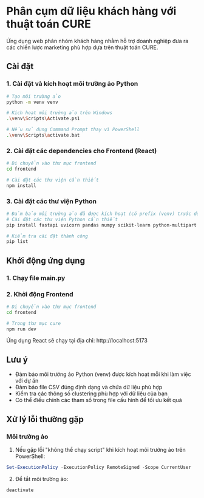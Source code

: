 # Phân cụm dữ liệu khách hàng với thuật toán CURE

Ứng dụng web phân nhóm khách hàng nhằm hỗ trợ doanh nghiệp đưa ra các chiến lược marketing phù hợp dựa trên thuật toán CURE.

## Cài đặt

### 1. Cài đặt và kích hoạt môi trường ảo Python

```bash
# Tạo môi trường ảo
python -m venv venv

# Kích hoạt môi trường ảo trên Windows
.\venv\Scripts\Activate.ps1

# Nếu sử dụng Command Prompt thay vì PowerShell
.\venv\Scripts\activate.bat
```

### 2. Cài đặt các dependencies cho Frontend (React)

```bash
# Di chuyển vào thư mục frontend
cd frontend

# Cài đặt các thư viện cần thiết
npm install
```

### 3. Cài đặt các thư viện Python

```bash
# Đảm bảo môi trường ảo đã được kích hoạt (có prefix (venv) trước dòng lệnh)
# Cài đặt các thư viện Python cần thiết
pip install fastapi uvicorn pandas numpy scikit-learn python-multipart pyclustering

# Kiểm tra cài đặt thành công
pip list
```

## Khởi động ứng dụng

### 1. Chạy file main.py

### 2. Khởi động Frontend

```bash
# Di chuyển vào thư mục frontend
cd frontend

# Trong thư mục cure
npm run dev
```
Ứng dụng React sẽ chạy tại địa chỉ: http://localhost:5173

## Lưu ý

- Đảm bảo môi trường ảo Python (venv) được kích hoạt mỗi khi làm việc với dự án
- Đảm bảo file CSV đúng định dạng và chứa dữ liệu phù hợp
- Kiểm tra các thông số clustering phù hợp với dữ liệu của bạn
- Có thể điều chỉnh các tham số trong file cấu hình để tối ưu kết quả

## Xử lý lỗi thường gặp

### Môi trường ảo

1. Nếu gặp lỗi "không thể chạy script" khi kích hoạt môi trường ảo trên PowerShell:
```powershell
Set-ExecutionPolicy -ExecutionPolicy RemoteSigned -Scope CurrentUser
```

2. Để tắt môi trường ảo:
```bash
deactivate
```
